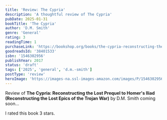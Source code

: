 ```yaml
---
title: 'Review: The Cypria'
description: 'A thoughtful review of The Cypria'
pubDate: 2025-01-31
bookTitle: 'The Cypria'
author: 'D.M. Smith'
genre: 'General'
rating: 3
readingTime: 1
purchaseLink: 'https://bookshop.org/books/the-cypria-reconstructing-the-lost-prequel-to-homers-iliad-reconstructing-the-lost-epics-of-the-trojan-war/9781546302957'
goodreadsId: '38401533'
isbn: '1546302956'
publishYear: 2017
status: 'draft'
tags: ['2025', 'general', 'd.m.-smith']
postType: 'review'
heroImage: 'https://images-na.ssl-images-amazon.com/images/P/1546302956.01.L.jpg'
---
```


Review of **The Cypria: Reconstructing the Lost Prequel to Homer's Iliad (Reconstructing the Lost Epics of the Trojan War)** by D.M. Smith coming soon...

I rated this book 3 stars.